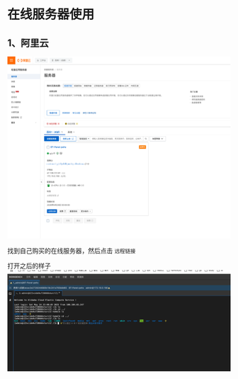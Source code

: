 # 在线服务器使用

## 1、阿里云

![image-20250524224401234](./images/image-20250524224401234.png)

找到自己购买的在线服务器，然后点击 `远程链接`

打开之后的样子
![image-20250524224140255](./images/image-20250524224140255.png)

